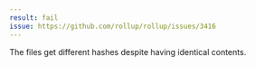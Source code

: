 ```yaml
---
result: fail
issue: https://github.com/rollup/rollup/issues/3416
---
```


The files get different hashes despite having identical contents.
